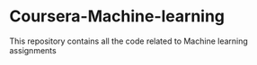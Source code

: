 # Coursera-Machine-learning
This repository contains all the code related to Machine learning assignments
